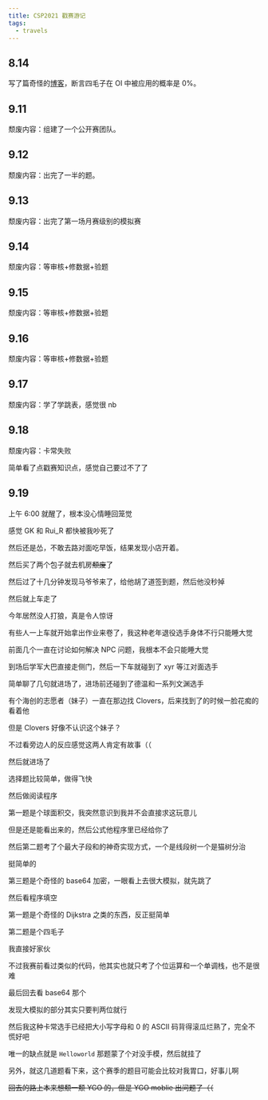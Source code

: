 ```yaml
---
title: CSP2021 戳赛游记
tags:
  - travels
---
```

## 8.14
写了篇奇怪的[博客](https://www.luogu.com.cn/blog/DPair2005/DPair-is-lazy-again)，断言四毛子在 OI 中被应用的概率是 $0\%$。
## 9.11
颓废内容：组建了一个公开赛团队。
## 9.12
颓废内容：出完了一半的题。
## 9.13
颓废内容：出完了第一场月赛级别的模拟赛
## 9.14
颓废内容：等审核+修数据+验题
## 9.15
颓废内容：等审核+修数据+验题
## 9.16
颓废内容：等审核+修数据+验题
## 9.17
颓废内容：学了学跳表，感觉很 nb
## 9.18
颓废内容：卡常失败

简单看了点戳赛知识点，感觉自己要过不了了
## 9.19
上午 6:00 就醒了，根本没心情睡回笼觉

感觉 GK 和 Rui_R 都快被我吵死了

然后还是怂，不敢去路对面吃早饭，结果发现小店开着。

然后买了两个包子就去机房~~颓废~~了

然后过了十几分钟发现马爷爷来了，给他胡了道签到题，然后他没秒掉

然后就上车走了

今年居然没人打狼，真是令人惊讶

有些人一上车就开始拿出作业来卷了，我这种老年退役选手身体不行只能睡大觉

前面几个一直在讨论如何解决 NPC 问题，我根本不会只能睡大觉

到场后学军大巴直接走侧门，然后一下车就碰到了 xyr 等江对面选手

简单聊了几句就进场了，进场前还碰到了德温和一系列文渊选手

有个海创的志愿者（妹子）一直在那边找 Clovers，后来找到了的时候一脸花痴的看着他

但是 Clovers 好像不认识这个妹子？

不过看旁边人的反应感觉这两人肯定有故事（（

然后就进场了

选择题比较简单，做得飞快

然后做阅读程序

第一题是个球面积交，我突然意识到我并不会直接求这玩意儿

但是还是能看出来的，然后公式他程序里已经给你了

然后第二题考了个最大子段和的神奇实现方式，一个是线段树一个是猫树分治

挺简单的

第三题是个奇怪的 base64 加密，一眼看上去很大模拟，就先跳了

然后看程序填空

第一题是个奇怪的 Dijkstra 之类的东西，反正挺简单

第二题是个四毛子

我直接好家伙

不过我赛前看过类似的代码，他其实也就只考了个位运算和一个单调栈，也不是很难

最后回去看 base64 那个

发现大模拟的部分其实只要判两位就行

然后我这种卡常选手已经把大小写字母和 $0$ 的 ASCII 码背得滚瓜烂熟了，完全不慌好吧

唯一的缺点就是 `Helloworld` 那题蒙了个对没手模，然后就挂了

另外，就这几道题看下来，这个赛季的题目可能会比较对我胃口，好事儿啊

~~回去的路上本来想颓一颓 YGO 的，但是 YGO moblie 出问题了（（~~